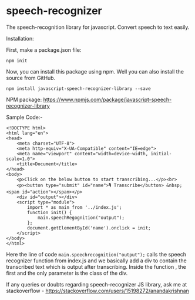 # speech-recognizer
The speech-recognition library for javascript. Convert speech to text easily.

Installation:

First, make a package.json file:

``` npm init ```

Now, you can install this package using npm. Well you can also install the source from GitHub.

``` npm install javascript-speech-recognizer-library --save ```

NPM package: https://www.npmjs.com/package/javascript-speech-recognizer-library

Sample Code:-

```
<!DOCTYPE html>
<html lang="en">
<head>
    <meta charset="UTF-8">
    <meta http-equiv="X-UA-Compatible" content="IE=edge">
    <meta name="viewport" content="width=device-width, initial-scale=1.0">
    <title>Document</title>
</head>
<body>
    <p>Click on the below button to start transcribing...</p><br>
    <p><button type="submit" id="name">🎙️ Transcribe</button> &nbsp; <span id="action"></span></p>
    <div id="output"></div>
    <script type="module">
        import * as main from '../index.js';
        function init() {
            main.speechRegognition("output");
        };
        document.getElementById('name').onclick = init;
    </script>
</body>
</html>
```

Here the line of code ``` main.speechrecognition("output"); ``` calls the speech recognizer function from index.js and we basically add a div to contain the transcribed text which is output after transcribing.
Inside the function , the first and the only parameter is the class of the div.

If any queries or doubts regarding speech-recognizer JS library, ask me at stackoverflow - https://stackoverflow.com/users/15198272/anandakrishnan
